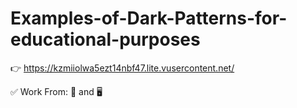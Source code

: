 # Examples-of-Dark-Patterns-for-educational-purposes

👉 https://kzmiiolwa5ezt14nbf47.lite.vusercontent.net/

✅ Work From: 📱 and 🖥️
